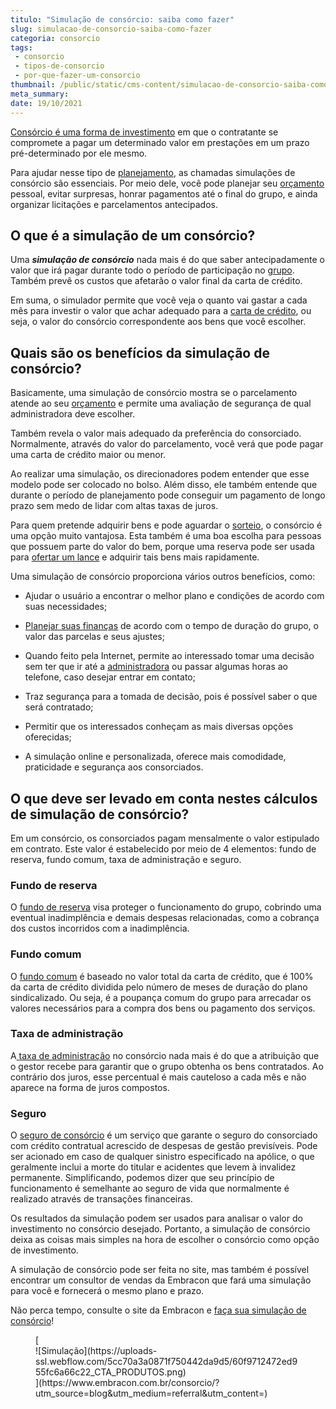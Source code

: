 ```yaml
---
titulo: "Simulação de consórcio: saiba como fazer"
slug: simulacao-de-consorcio-saiba-como-fazer
categoria: consorcio
tags:
 - consorcio
 - tipos-de-consorcio
 - por-que-fazer-um-consorcio
thumbnail: /public/static/cms-content/simulacao-de-consorcio-saiba-como-fazer.jpg
meta_summary: 
date: 19/10/2021
---
```

[Consórcio é uma forma de investimento](https://www.embracon.com.br/blog/o-consorcio-e-investimento-saiba-o-porque) em que o contratante se compromete a pagar um determinado valor em prestações em um prazo pré-determinado por ele mesmo.

Para ajudar nesse tipo de [planejamento](https://www.embracon.com.br/blog/planejamento-financeiro-um-guia-para-as-financas-nao-sairem-de-controle), as chamadas simulações de consórcio são essenciais. Por meio dele, você pode planejar seu [orçamento ](https://www.embracon.com.br/blog/aprenda-como-montar-um-orcamento-familiar-em-5-passos)pessoal, evitar surpresas, honrar pagamentos até o final do grupo, e ainda organizar licitações e parcelamentos antecipados.

O que é a simulação de um consórcio? 
-------------------------------------

Uma ***simulação de consórcio*** nada mais é do que saber antecipadamente o valor que irá pagar durante todo o período de participação no [grupo](https://www.embracon.com.br/blog/como-funciona-um-grupo-de-consorcio). Também prevê os custos que afetarão o valor final da carta de crédito.

Em suma, o simulador permite que você veja o quanto vai gastar a cada mês para investir o valor que achar adequado para a [carta de crédito](https://www.embracon.com.br/blog/correcao-carta-de-credito-consorcio), ou seja, o valor do consórcio correspondente aos bens que você escolher.

Quais são os benefícios da simulação de consórcio? 
---------------------------------------------------

Basicamente, uma simulação de consórcio mostra se o parcelamento atende ao seu [orçamento](https://www.embracon.com.br/blog/como-fazer-um-orcamento-familiar-sem-erro) e permite uma avaliação de segurança de qual administradora deve escolher.

Também revela o valor mais adequado da preferência do consorciado. Normalmente, através do valor do parcelamento, você verá que pode pagar uma carta de crédito maior ou menor.

Ao realizar uma simulação, os direcionadores podem entender que esse modelo pode ser colocado no bolso. Além disso, ele também entende que durante o período de planejamento pode conseguir um pagamento de longo prazo sem medo de lidar com altas taxas de juros.

Para quem pretende adquirir bens e pode aguardar o [sorteio](https://www.embracon.com.br/conhecaoconsorcio/como-sao-realizados-os-sorteios-nas-assembleias), o consórcio é uma opção muito vantajosa. Esta também é uma boa escolha para pessoas que possuem parte do valor do bem, porque uma reserva pode ser usada para [ofertar um lance](https://www.embracon.com.br/blog/como-funciona-o-lance) e adquirir tais bens mais rapidamente.

Uma simulação de consórcio proporciona vários outros benefícios, como:

- Ajudar o usuário a encontrar o melhor plano e condições de acordo com suas necessidades;

- [Planejar suas finanças](https://www.embracon.com.br/blog/planejar-aposentadoria-com-consorcio) de acordo com o tempo de duração do grupo, o valor das parcelas e seus ajustes;
- Quando feito pela Internet, permite ao interessado tomar uma decisão sem ter que ir até a [administradora](https://www.embracon.com.br/blog/como-escolher-uma-administradora-de-consorcio) ou passar algumas horas ao telefone, caso desejar entrar em contato;
- Traz segurança para a tomada de decisão, pois é possível saber o que será contratado;
- Permitir que os interessados ​​conheçam as mais diversas opções oferecidas;
- A simulação online e personalizada, oferece mais comodidade, praticidade e segurança aos consorciados.

O que deve ser levado em conta nestes cálculos de simulação de consórcio? 
--------------------------------------------------------------------------

Em um consórcio, os consorciados pagam mensalmente o valor estipulado em contrato. Este valor é estabelecido por meio de 4 elementos: fundo de reserva, fundo comum, taxa de administração e seguro.

### Fundo de reserva 

O [fundo de reserva](https://www.embracon.com.br/blog/o-que-e-e-como-funciona-o-fundo-de-reserva) visa proteger o funcionamento do grupo, cobrindo uma eventual inadimplência e demais despesas relacionadas, como a cobrança dos custos incorridos com a inadimplência.

### Fundo comum 

O [fundo comum](https://www.embracon.com.br/blog/o-que-e-o-fundo-comum-no-consorcio) é baseado no valor total da carta de crédito, que é 100% da carta de crédito dividida pelo número de meses de duração do plano sindicalizado. Ou seja, é a poupança comum do grupo para arrecadar os valores necessários para a compra dos bens ou pagamento dos serviços.

### Taxa de administração 

A[ taxa de administração](https://www.embracon.com.br/blog/como-funciona-a-taxa-de-administracao-de-um-consorcio) no consórcio nada mais é do que a atribuição que o gestor recebe para garantir que o grupo obtenha os bens contratados. Ao contrário dos juros, esse percentual é mais cauteloso a cada mês e não aparece na forma de juros compostos.

### Seguro 

O [seguro de consórcio](https://www.embracon.com.br/blog/seguro-de-consorcio-quando-vale-a-pena) é um serviço que garante o seguro do consorciado com crédito contratual acrescido de despesas de gestão previsíveis. Pode ser acionado em caso de qualquer sinistro especificado na apólice, o que geralmente inclui a morte do titular e acidentes que levem à invalidez permanente. Simplificando, podemos dizer que seu princípio de funcionamento é semelhante ao seguro de vida que normalmente é realizado através de transações financeiras.

Os resultados da simulação podem ser usados ​​para analisar o valor do investimento no consórcio desejado. Portanto, a simulação de consórcio deixa as coisas mais simples na hora de escolher o consórcio como opção de investimento.

A simulação de consórcio pode ser feita no site, mas também é possível encontrar um consultor de vendas da Embracon que fará uma simulação para você e fornecerá o mesmo plano e prazo.

Não perca tempo, consulte o site da Embracon e [faça sua simulação de consórcio](https://www.embracon.com.br/consorcio/?utm_source=blog&utm_medium=referral&utm_content=)!

<figure class="w-richtext-figure-type-image w-richtext-align-center">[<div>![Simulação](https://uploads-ssl.webflow.com/5cc70a3a0871f750442da9d5/60f9712472ed955fc6a66c22_CTA_PRODUTOS.png)</div>](https://www.embracon.com.br/consorcio/?utm_source=blog&utm_medium=referral&utm_content=)</figure>
